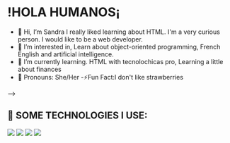 # !HOLA HUMANOS¡

- 👋 Hi, I’m Sandra I really liked learning about HTML. I'm a very curious person. I would like to be a web developer.
- 👀 I’m interested in, Learn about object-oriented programming, French English and artificial intelligence.
- 🌱 I’m currently learning. HTML with tecnolochicas pro, Learning a little about finances
- 👧  Pronouns: She/Her
-⚡Fun Fact:I don't like strawberries 

-->
<!---
Ajactle/Ajactle is a ✨ special ✨ repository because its `README.md` (this file) appears on your GitHub profile.
You can click the Preview link to take a look at your changes.
---> 

## 🎯 SOME TECHNOLOGIES I USE:

<img src="https://img.shields.io/badge/HTML5-E34F26?style=for-the-badge&logo=html5&logoColor=white" />
<img src="https://img.shields.io/badge/CSS3-1572B6?style=for-the-badge&logo=css3&logoColor=white" />
<img src="https://img.shields.io/badge/JavaScript-323330?style=for-the-badge&logo=javascript&logoColor=F7DF1E" />
<img src="https://img.shields.io/badge/GitHub-100000?style=for-the-badge&logo=github&logoColor=white" />




 
 
